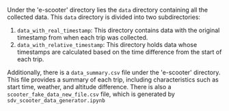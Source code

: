 Under the 'e-scooter' directory lies the `data` directory containing all the collected data. This `data` directory is divided into two subdirectories: 

1. `data_with_real_timestamp`: This directory contains data with the original timestamp from when each trip was collected.
2. `data_with_relative_timestamp`: This directory holds data whose timestamps are calculated based on the time difference from the start of each trip.

Additionally, there is a `data_summary.csv` file under the 'e-scooter' directory. This file provides a summary of each trip, including characteristics such as start time, weather, and altitude difference. There is also a `scooter_fake_data_new_file.csv` file, which is generated by `sdv_scooter_data_generator.ipynb`
